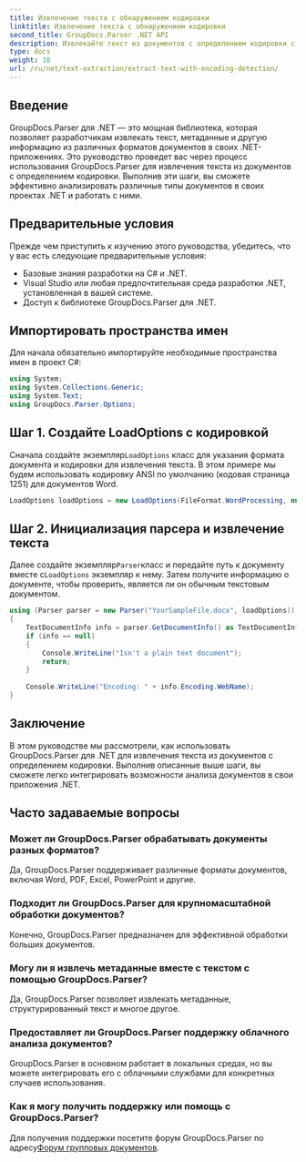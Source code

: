 ```yaml
---
title: Извлечение текста с обнаружением кодировки
linktitle: Извлечение текста с обнаружением кодировки
second_title: GroupDocs.Parser .NET API
description: Извлекайте текст из документов с определением кодировки с помощью GroupDocs.Parser для .NET. Эффективно анализируйте различные форматы в своих приложениях .NET.
type: docs
weight: 10
url: /ru/net/text-extraction/extract-text-with-encoding-detection/
---
```

## Введение
GroupDocs.Parser для .NET — это мощная библиотека, которая позволяет разработчикам извлекать текст, метаданные и другую информацию из различных форматов документов в своих .NET-приложениях. Это руководство проведет вас через процесс использования GroupDocs.Parser для извлечения текста из документов с определением кодировки. Выполнив эти шаги, вы сможете эффективно анализировать различные типы документов в своих проектах .NET и работать с ними.
## Предварительные условия
Прежде чем приступить к изучению этого руководства, убедитесь, что у вас есть следующие предварительные условия:
- Базовые знания разработки на C# и .NET.
- Visual Studio или любая предпочтительная среда разработки .NET, установленная в вашей системе.
- Доступ к библиотеке GroupDocs.Parser для .NET.

## Импортировать пространства имен
Для начала обязательно импортируйте необходимые пространства имен в проект C#:
```csharp
using System;
using System.Collections.Generic;
using System.Text;
using GroupDocs.Parser.Options;
```
## Шаг 1. Создайте LoadOptions с кодировкой
 Сначала создайте экземпляр`LoadOptions` класс для указания формата документа и кодировки для извлечения текста. В этом примере мы будем использовать кодировку ANSI по умолчанию (кодовая страница 1251) для документов Word.
```csharp
LoadOptions loadOptions = new LoadOptions(FileFormat.WordProcessing, null, null, Encoding.GetEncoding(1251));
```
## Шаг 2. Инициализация парсера и извлечение текста
 Далее создайте экземпляр`Parser`класс и передайте путь к документу вместе с`LoadOptions` экземпляр к нему. Затем получите информацию о документе, чтобы проверить, является ли он обычным текстовым документом.
```csharp
using (Parser parser = new Parser("YourSampleFile.docx", loadOptions))
{
    TextDocumentInfo info = parser.GetDocumentInfo() as TextDocumentInfo;
    if (info == null)
    {
        Console.WriteLine("Isn't a plain text document");
        return;
    }
    
    Console.WriteLine("Encoding: " + info.Encoding.WebName);
}
```

## Заключение
В этом руководстве мы рассмотрели, как использовать GroupDocs.Parser для .NET для извлечения текста из документов с определением кодировки. Выполнив описанные выше шаги, вы сможете легко интегрировать возможности анализа документов в свои приложения .NET.

## Часто задаваемые вопросы
### Может ли GroupDocs.Parser обрабатывать документы разных форматов?
Да, GroupDocs.Parser поддерживает различные форматы документов, включая Word, PDF, Excel, PowerPoint и другие.
### Подходит ли GroupDocs.Parser для крупномасштабной обработки документов?
Конечно, GroupDocs.Parser предназначен для эффективной обработки больших документов.
### Могу ли я извлечь метаданные вместе с текстом с помощью GroupDocs.Parser?
Да, GroupDocs.Parser позволяет извлекать метаданные, структурированный текст и многое другое.
### Предоставляет ли GroupDocs.Parser поддержку облачного анализа документов?
GroupDocs.Parser в основном работает в локальных средах, но вы можете интегрировать его с облачными службами для конкретных случаев использования.
### Как я могу получить поддержку или помощь с GroupDocs.Parser?
Для получения поддержки посетите форум GroupDocs.Parser по адресу[Форум групповых документов](https://forum.groupdocs.com/c/parser/17).